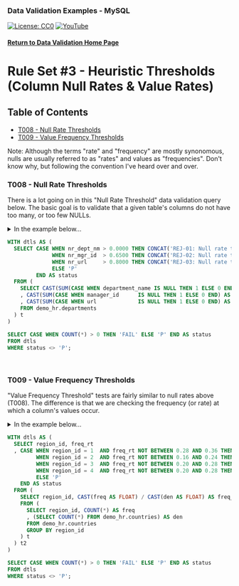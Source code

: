 ### Data Validation Examples - MySQL
[![License: CC0](https://img.shields.io/badge/License-CC0-red)](LICENSE "Creative Commons Zero License by DataResearchLabs (effectively = Public Domain")
[![YouTube](https://img.shields.io/badge/YouTube-DataResearchLabs-brightgreen)](http://www.DataResearchLabs.com)
#### [Return to Data Validation Home Page](https://github.com/DataResearchLabs/sql_scripts/blob/main/data_validation_scripts.md)

# Rule Set #3 - Heuristic Thresholds (Column Null Rates & Value Rates)


## Table of Contents
 - <a href="#t008">T008 - Null Rate Thresholds</a>
 - <a href="#t009">T009 - Value Frequency Thresholds</a>

Note: Although the terms "rate" and "frequency" are mostly synonomous, nulls are usually referred to as "rates" and values as "frequencies".  Don't know why, but following the convention I've heard over and over.
<br>


<a id="t008" class="anchor" href="#t008" aria-hidden="true"> </a>
### T008 - Null Rate Thresholds
There is a lot going on in this "Null Rate Threshold" data validation query below.  The basic goal is to validate that a given table's columns do not have too many, or too few NULLs.  
<details>
<summary>In the example below...</summary><br>
...we are checking columns department_name, manager_id, and url in the table departments.  We want to ensure that column department_name has no NULLs, and that column manager_id is NULL less than 65% of the time and column url is NULL less than 80% of the time.  
 
This check is like the proverbial miner's canary in that it is a trip wire triggered when something goes awry in a data feed.  I've used this test scenario to great effect when coupled with a create-date or last-updated-date to monitor the past week's data loads for any unexpected upticks in null rates.  

There is a downside to this test scenario too however; and that is when it fires false alarms and you find yourself tinkering with the thresholds values (0.0000, 0.65000, and 0.80000 cutoffs below), raising and lowering them over and over.  If this happens,  chances are test fails are not actionable nor important and you should not waste your time applying this test scenario to that given table and field.  Be careful to only pick fields that truly matter.

Below, there is an upper CTE (common table expression) named "dtls" at the WITH clause, and a lower wrapper that applies the business logic (if any null rate rejections were found, fail the case).  Inside the dtls CTE, there is an inner query at the bottom (at the FROM clause) doing a single table scan to calculate a null rate per column by counting nulls in each column and dividing by the total table row count.  The SELECT CASE logic at the top applies the business logic; comparing the actual calcuated null rates (nr_dept_nm, nr_mgr_id, and nr_url) against the expected threshold rates (hard-coded as 0.0000, 0.6500, and 0.8000).  The returned value is a rejection code (REJ-01, REJ-02, etc.) clearly indicating which field failed the null rate check, what the actual null rate was, and what the expected null rate threshold to exceed was.  If no rejections are triggered, then status returns a "P" for pass.
</details>
 
```sql
WITH dtls AS (
  SELECT CASE WHEN nr_dept_nm > 0.0000 THEN CONCAT('REJ-01: Null rate too high at department_name|exp=0.0000|act=', CAST(nr_dept_nm AS CHAR(8)) )
              WHEN nr_mgr_id  > 0.6500 THEN CONCAT('REJ-02: Null rate too high at manager_id|exp<=0.6500|act=', CAST(nr_mgr_id AS CHAR(8)) )
              WHEN nr_url     > 0.8000 THEN CONCAT('REJ-03: Null rate too high at url|exp<=0.8000|act=', CAST(nr_url AS CHAR(8)) )
              ELSE 'P'
         END AS status
  FROM (
    SELECT CAST(SUM(CASE WHEN department_name IS NULL THEN 1 ELSE 0 END) AS DECIMAL(10, 5)) / CAST(COUNT(*) AS DECIMAL(10, 5)) AS nr_dept_nm
    , CAST(SUM(CASE WHEN manager_id      IS NULL THEN 1 ELSE 0 END) AS DECIMAL(10, 5)) / CAST(COUNT(*) AS DECIMAL(10, 5)) AS nr_mgr_id
    , CAST(SUM(CASE WHEN url             IS NULL THEN 1 ELSE 0 END) AS DECIMAL(10, 5)) / CAST(COUNT(*) AS DECIMAL(10, 5)) AS nr_url
    FROM demo_hr.departments
  ) t
)
    
SELECT CASE WHEN COUNT(*) > 0 THEN 'FAIL' ELSE 'P' END AS status 
FROM dtls 
WHERE status <> 'P';
```
<br>


<a id="t009" class="anchor" href="#t009" aria-hidden="true"> </a>
### T009 - Value Frequency Thresholds
"Value Frequency Threshold" tests are fairly similar to null rates above (T008).  The difference is that we are checking the frequency (or rate) at which a column's values occur.
<details>
<summary>In the example below...</summary><br>
...we are checking the frequencies with which the values 1, 2, 3, and 4 occur in field region_id of table countries.  There is an upper CTE (common table expression) named "dtls" at the WITH clause, and a lower wrapper that applies the business logic (if any value frequency rejections were found, fail the case).  Inside the dtls CTE, there is an inner query at the bottom (at the FROM clause) doing a single table scan to calculate a frequencies for each value in the GROUP BY for the column.  It the GROUP BY value count (field "freq") is divided by the total table row count (field "den") to calculate field "freq_rt".  The SELECT CASE logic at the top applies the business logic; comparing the actual value frequencies (freq_rt when region_id = 1, or =2, etc.) against the expected threshold frequencies (hard-coded as 0.28 to 0.36, 016 to 0.24 and so on).  The returned value is a rejection code (REJ-01, REJ-02, etc.) clearly indicating which field failed the value ferquency check, what the actual value frequency was, and what the expected value frequency threshold ranges were.  If no rejections are triggered, then status returns a "P" for pass.
</details>
 
```sql
WITH dtls AS (
  SELECT region_id, freq_rt
  , CASE WHEN region_id = 1  AND freq_rt NOT BETWEEN 0.28 AND 0.36 THEN CONCAT('REJ-01: Frequency occurrence of region_id=1 is outside threshold|exp=0.28 thru 0.36|act=' , CAST(freq_rt AS CHAR(8)))
         WHEN region_id = 2  AND freq_rt NOT BETWEEN 0.16 AND 0.24 THEN CONCAT('REJ-02: Frequency occurrence of region_id=2 is outside threshold|exp=0.16 thru 0.24|act=' , CAST(freq_rt AS CHAR(8)))
         WHEN region_id = 3  AND freq_rt NOT BETWEEN 0.20 AND 0.28 THEN CONCAT('REJ-03: Frequency occurrence of region_id=3 is outside threshold|exp=0.20 thru 0.28|act=' , CAST(freq_rt AS CHAR(8)))
         WHEN region_id = 4  AND freq_rt NOT BETWEEN 0.20 AND 0.28 THEN CONCAT('REJ-04: Frequency occurrence of region_id=4 is outside threshold|exp=0.20 thru 0.28|act=' , CAST(freq_rt AS CHAR(8)))
         ELSE 'P'
    END AS status
  FROM (
    SELECT region_id, CAST(freq AS FLOAT) / CAST(den AS FLOAT) AS freq_rt
    FROM (
      SELECT region_id, COUNT(*) AS freq
      , (SELECT COUNT(*) FROM demo_hr.countries) AS den
      FROM demo_hr.countries
      GROUP BY region_id
    ) t
  ) t2
)

SELECT CASE WHEN COUNT(*) > 0 THEN 'FAIL' ELSE 'P' END AS status 
FROM dtls 
WHERE status <> 'P';
```
